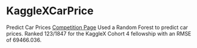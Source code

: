 # KaggleXCarPrice
Predict Car Prices
[Competition Page](https://www.kaggle.com/competitions/kagglex-cohort4/overview)
Used a Random Forest to predict car prices. Ranked 123/1847 for the KaggleX Cohort 4 fellowship with an RMSE of 69466.036.

